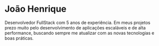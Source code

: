
# João Henrique

Desenvolvedor FullStack com 5 anos de experiência. Em meus projetos prezo muito pelo desenvolvimento de aplicações escaláveis e de alta performance, buscando sempre me atualizar com as novas tecnologias e boas práticas.
<br>
